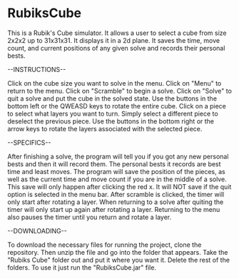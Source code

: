 # RubiksCube
This is a Rubik's Cube simulator. It allows a user to select a cube from size 2x2x2 up to 31x31x31. It displays it in a 2d plane. It saves the time, move count, and current positions of any given solve and records their personal bests.

--INSTRUCTIONS--

Click on the cube size you want to solve in the menu.
Click on "Menu" to return to the menu.
Click on "Scramble" to begin a solve.
Click on "Solve" to quit a solve and put the cube in the solved state.
Use the buttons in the bottom left or the QWEASD keys to rotate the entire cube.
Click on a piece to select what layers you want to turn. Simply select a different piece to deselect the previous piece.
Use the buttons in the bottom right or the arrow keys to rotate the layers associated with the selected piece.

--SPECIFICS--

After finishing a solve, the program will tell you if you got any new personal bests and then it will record them.
The personal bests it records are best time and least moves.
The program will save the position of the pieces, as well as the current time and move count if you are in the middle of a solve.
This save will only happen after clicking the red x. It will NOT save if the quit option is selected in the menu bar.
After scramble is clicked, the timer will only start after rotating a layer.
When returning to a solve after quiting the timer will only start up again after rotating a layer.
Returning to the menu also pauses the timer until you return and rotate a layer.

--DOWNLOADING--

To download the necessary files for running the project, clone the repository.
Then unzip the file and go into the folder that appears.
Take the "Rubiks Cube" folder out and put it where you want it.
Delete the rest of the folders.
To use it just run the "RubiksCube.jar" file.
